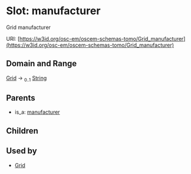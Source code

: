 
# Slot: manufacturer

Grid manufacturer

URI: [https://w3id.org/osc-em/oscem-schemas-tomo/Grid_manufacturer](https://w3id.org/osc-em/oscem-schemas-tomo/Grid_manufacturer)


## Domain and Range

[Grid](Grid.md) &#8594;  <sub>0..1</sub> [String](types/String.md)

## Parents

 *  is_a: [manufacturer](manufacturer.md)

## Children


## Used by

 * [Grid](Grid.md)
